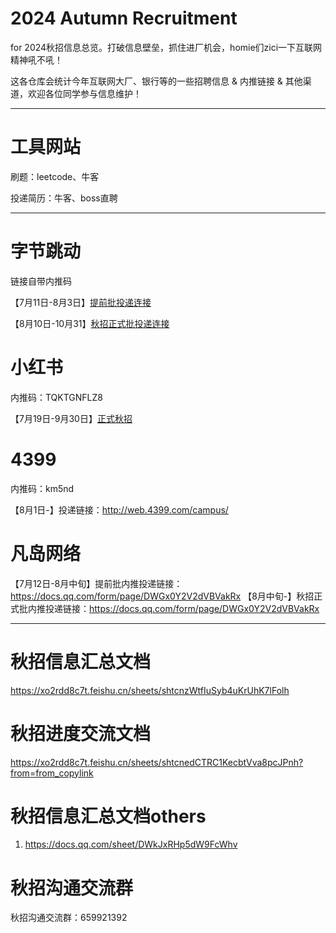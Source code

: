 #  2024 Autumn Recruitment

for 2024秋招信息总览。打破信息壁垒，抓住进厂机会，homie们zici一下互联网精神吼不吼！

这各仓库会统计今年互联网大厂、银行等的一些招聘信息 & 内推链接 & 其他渠道，欢迎各位同学参与信息维护！

------

#  工具网站

刷题：leetcode、牛客

投递简历：牛客、boss直聘

------

# 字节跳动

链接自带内推码

【7月11日-8月3日】[提前批投递连接](https://job.toutiao.com/campus/m/position?external_referral_code=S7Z85H7&type=2)

【8月10日-10月31】[秋招正式批投递连接](https://job.toutiao.com/campus/m/position?external_referral_code=S7Z85H7&type=2)


# 小红书

内推码：TQKTGNFLZ8

【7月19日-9月30日】[正式秋招](https://job.xiaohongshu.com/m/campus)



# 4399

内推码：km5nd

【8月1日-】投递链接：http://web.4399.com/campus/ 



# 凡岛网络

【7月12日-8月中旬】提前批内推投递链接：https://docs.qq.com/form/page/DWGx0Y2V2dVBVakRx
【8月中旬-】秋招正式批内推投递链接：https://docs.qq.com/form/page/DWGx0Y2V2dVBVakRx



------

# 秋招信息汇总文档
https://xo2rdd8c7t.feishu.cn/sheets/shtcnzWtfIuSyb4uKrUhK7lFolh

# 秋招进度交流文档
https://xo2rdd8c7t.feishu.cn/sheets/shtcnedCTRC1KecbtVva8pcJPnh?from=from_copylink

# 秋招信息汇总文档others
1. https://docs.qq.com/sheet/DWkJxRHp5dW9FcWhv


# 秋招沟通交流群

秋招沟通交流群：659921392
